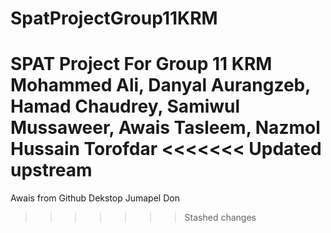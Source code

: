 # SpatProjectGroup11KRM
SPAT Project For Group 11 KRM Mohammed Ali, Danyal Aurangzeb, Hamad Chaudrey, Samiwul Mussaweer, Awais Tasleem, Nazmol Hussain Torofdar
<<<<<<< Updated upstream
=======
Awais from Github Dekstop
Jumapel Don
>>>>>>> Stashed changes
